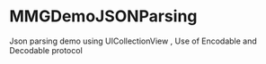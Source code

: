 # MMGDemoJSONParsing
Json parsing demo using UICollectionView , Use of Encodable and Decodable protocol
